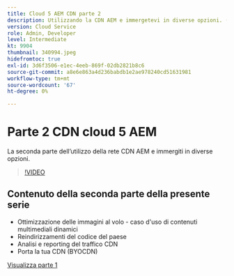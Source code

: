 ```yaml
---
title: Cloud 5 AEM CDN parte 2
description: Utilizzando la CDN AEM e immergetevi in diverse opzioni. (Tra 60 e 160 caratteri)
version: Cloud Service
role: Admin, Developer
level: Intermediate
kt: 9904
thumbnail: 340994.jpeg
hidefromtoc: true
exl-id: 3d6f3506-e1ec-4eeb-869f-02db2821b8c6
source-git-commit: a8e6e863a4d236babdb1e2ae978240cd51631981
workflow-type: tm+mt
source-wordcount: '67'
ht-degree: 0%

---
```


# Parte 2 CDN cloud 5 AEM

La seconda parte dell’utilizzo della rete CDN AEM e immergiti in diverse opzioni. 

>[!VIDEO](https://video.tv.adobe.com/v/340994/?quality=12&learn=on)

## Contenuto della seconda parte della presente serie

+ Ottimizzazione delle immagini al volo - caso d&#39;uso di contenuti multimediali dinamici
+ Reindirizzamenti del codice del paese
+ Analisi e reporting del traffico CDN
+ Porta la tua CDN (BYOCDN)

[Visualizza parte 1](cloud5-aem-cdn-part1.md)